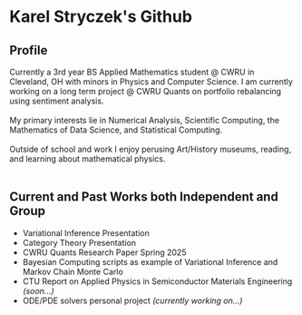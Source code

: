 # Karel Stryczek's Github

## Profile
Currently a 3rd year BS Applied Mathematics student @ CWRU in Cleveland, OH with minors in Physics and Computer Science. I am currently working on a long term project @ CWRU Quants on portfolio rebalancing using sentiment analysis.  <br />  <br />
My primary interests lie in Numerical Analysis, Scientific Computing, the Mathematics of Data Science, and Statistical Computing.  <br />  <br />
Outside of school and work I enjoy perusing Art/History museums, reading, and learning about mathematical physics.  <br />  <br />


## Current and Past Works both Independent and Group 

- Variational Inference Presentation  
- Category Theory Presentation  
- CWRU Quants Research Paper Spring 2025
- Bayesian Computing scripts as example of Variational Inference and Markov Chain Monte Carlo
- CTU Report on Applied Physics in Semiconductor Materials Engineering *(soon...)*
- ODE/PDE solvers personal project *(currently working on...)*

<!--
**KarelStry/KarelStry** is a ✨ _special_ ✨ repository because its `README.md` (this file) appears on your GitHub profile.

Here are some ideas to get you started:

- 🔭 I’m currently working on ...
- 🌱 I’m currently learning ...
- 👯 I’m looking to collaborate on ...
- 🤔 I’m looking for help with ...
- 💬 Ask me about ...
- 📫 How to reach me: ...
- 😄 Pronouns: ...
- ⚡ Fun fact: ...
-->
